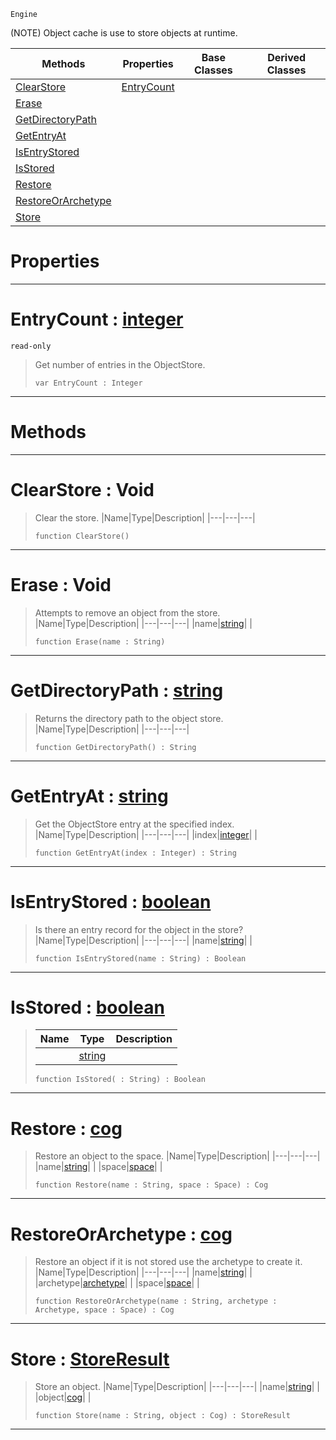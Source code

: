  `Engine`

(NOTE) Object cache is use to store objects at runtime.

|Methods|Properties|Base Classes|Derived Classes|
|---|---|---|---|
|[ ClearStore](https://github.com/PlasmaEngine/PlasmaDocs/tree/master/docs/C%2B%2B/code_reference/class_reference/objectstore.markdown#clearstore-void)|[ EntryCount](https://github.com/PlasmaEngine/PlasmaDocs/tree/master/docs/C%2B%2B/code_reference/class_reference/objectstore.markdown#entrycount-plasma-engine-d)| | |
|[ Erase](https://github.com/PlasmaEngine/PlasmaDocs/tree/master/docs/C%2B%2B/code_reference/class_reference/objectstore.markdown#erase-void)| | | |
|[ GetDirectoryPath](https://github.com/PlasmaEngine/PlasmaDocs/tree/master/docs/C%2B%2B/code_reference/class_reference/objectstore.markdown#getdirectorypath-plasma-en)| | | |
|[ GetEntryAt](https://github.com/PlasmaEngine/PlasmaDocs/tree/master/docs/C%2B%2B/code_reference/class_reference/objectstore.markdown#getentryat-plasma-engine-d)| | | |
|[ IsEntryStored](https://github.com/PlasmaEngine/PlasmaDocs/tree/master/docs/C%2B%2B/code_reference/class_reference/objectstore.markdown#isentrystored-plasma-engin)| | | |
|[ IsStored](https://github.com/PlasmaEngine/PlasmaDocs/tree/master/docs/C%2B%2B/code_reference/class_reference/objectstore.markdown#isstored-plasma-engine-doc)| | | |
|[ Restore](https://github.com/PlasmaEngine/PlasmaDocs/tree/master/docs/C%2B%2B/code_reference/class_reference/objectstore.markdown#restore-plasma-engine-docu)| | | |
|[ RestoreOrArchetype](https://github.com/PlasmaEngine/PlasmaDocs/tree/master/docs/C%2B%2B/code_reference/class_reference/objectstore.markdown#restoreorarchetype-plasma)| | | |
|[ Store](https://github.com/PlasmaEngine/PlasmaDocs/tree/master/docs/C%2B%2B/code_reference/class_reference/objectstore.markdown#store-plasma-engine-docume)| | | |


 #  Properties


---  
 #  EntryCount : [integer](https://github.com/PlasmaEngine/PlasmaDocs/tree/master/docs/C%2B%2B/code_reference/lightning_base_types/integer.markdown)

 `read-only`

> Get number of entries in the ObjectStore.
> ``` lang=cpp, name=Lightning
> var EntryCount : Integer


---  
 #  Methods


---  
 #  ClearStore : Void

> Clear the store.
> |Name|Type|Description|
> |---|---|---|
> ``` lang=cpp, name=Lightning
> function ClearStore()
> ``` 


---  
 #  Erase : Void

> Attempts to remove an object from the store.
> |Name|Type|Description|
> |---|---|---|
> |name|[string](https://github.com/PlasmaEngine/PlasmaDocs/tree/master/docs/C%2B%2B/code_reference/lightning_base_types/string.markdown)| |
> ``` lang=cpp, name=Lightning
> function Erase(name : String)
> ``` 


---  
 #  GetDirectoryPath : [string](https://github.com/PlasmaEngine/PlasmaDocs/tree/master/docs/C%2B%2B/code_reference/lightning_base_types/string.markdown)

> Returns the directory path to the object store.
> |Name|Type|Description|
> |---|---|---|
> ``` lang=cpp, name=Lightning
> function GetDirectoryPath() : String
> ``` 


---  
 #  GetEntryAt : [string](https://github.com/PlasmaEngine/PlasmaDocs/tree/master/docs/C%2B%2B/code_reference/lightning_base_types/string.markdown)

> Get the ObjectStore entry at the specified index.
> |Name|Type|Description|
> |---|---|---|
> |index|[integer](https://github.com/PlasmaEngine/PlasmaDocs/tree/master/docs/C%2B%2B/code_reference/lightning_base_types/integer.markdown)| |
> ``` lang=cpp, name=Lightning
> function GetEntryAt(index : Integer) : String
> ``` 


---  
 #  IsEntryStored : [boolean](https://github.com/PlasmaEngine/PlasmaDocs/tree/master/docs/C%2B%2B/code_reference/lightning_base_types/boolean.markdown)

> Is there an entry record for the object in the store?
> |Name|Type|Description|
> |---|---|---|
> |name|[string](https://github.com/PlasmaEngine/PlasmaDocs/tree/master/docs/C%2B%2B/code_reference/lightning_base_types/string.markdown)| |
> ``` lang=cpp, name=Lightning
> function IsEntryStored(name : String) : Boolean
> ``` 


---  
 #  IsStored : [boolean](https://github.com/PlasmaEngine/PlasmaDocs/tree/master/docs/C%2B%2B/code_reference/lightning_base_types/boolean.markdown)

> 
> |Name|Type|Description|
> |---|---|---|
> ||[string](https://github.com/PlasmaEngine/PlasmaDocs/tree/master/docs/C%2B%2B/code_reference/lightning_base_types/string.markdown)| |
> ``` lang=cpp, name=Lightning
> function IsStored( : String) : Boolean
> ``` 


---  
 #  Restore : [cog](https://github.com/PlasmaEngine/PlasmaDocs/tree/master/docs/C%2B%2B/code_reference/class_reference/cog.markdown)

> Restore an object to the space.
> |Name|Type|Description|
> |---|---|---|
> |name|[string](https://github.com/PlasmaEngine/PlasmaDocs/tree/master/docs/C%2B%2B/code_reference/lightning_base_types/string.markdown)| |
> |space|[space](https://github.com/PlasmaEngine/PlasmaDocs/tree/master/docs/C%2B%2B/code_reference/class_reference/space.markdown)| |
> ``` lang=cpp, name=Lightning
> function Restore(name : String, space : Space) : Cog
> ``` 


---  
 #  RestoreOrArchetype : [cog](https://github.com/PlasmaEngine/PlasmaDocs/tree/master/docs/C%2B%2B/code_reference/class_reference/cog.markdown)

> Restore an object if it is not stored use the archetype to create it.
> |Name|Type|Description|
> |---|---|---|
> |name|[string](https://github.com/PlasmaEngine/PlasmaDocs/tree/master/docs/C%2B%2B/code_reference/lightning_base_types/string.markdown)| |
> |archetype|[archetype](https://github.com/PlasmaEngine/PlasmaDocs/tree/master/docs/C%2B%2B/code_reference/class_reference/archetype.markdown)| |
> |space|[space](https://github.com/PlasmaEngine/PlasmaDocs/tree/master/docs/C%2B%2B/code_reference/class_reference/space.markdown)| |
> ``` lang=cpp, name=Lightning
> function RestoreOrArchetype(name : String, archetype : Archetype, space : Space) : Cog
> ``` 


---  
 #  Store : [StoreResult](https://github.com/PlasmaEngine/PlasmaDocs/tree/master/docs/C%2B%2B/code_reference/enum_reference.markdown#storeresult)

> Store an object.
> |Name|Type|Description|
> |---|---|---|
> |name|[string](https://github.com/PlasmaEngine/PlasmaDocs/tree/master/docs/C%2B%2B/code_reference/lightning_base_types/string.markdown)| |
> |object|[cog](https://github.com/PlasmaEngine/PlasmaDocs/tree/master/docs/C%2B%2B/code_reference/class_reference/cog.markdown)| |
> ``` lang=cpp, name=Lightning
> function Store(name : String, object : Cog) : StoreResult
> ``` 


---  
 

 